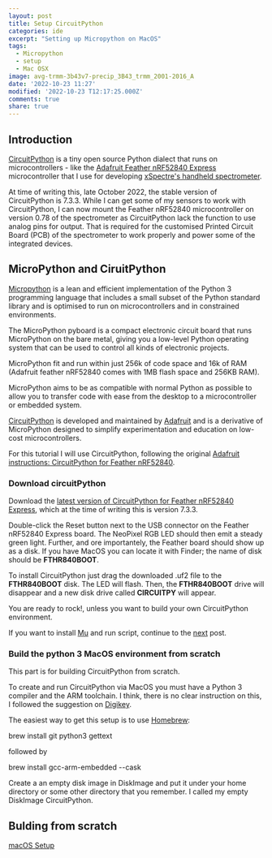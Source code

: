 ```yaml
---
layout: post
title: Setup CircuitPython
categories: ide
excerpt: "Setting up Micropython on MacOS"
tags:
  - Micropython
  - setup
  - Mac OSX
image: avg-trmm-3b43v7-precip_3B43_trmm_2001-2016_A
date: '2022-10-23 11:27'
modified: '2022-10-23 T12:17:25.000Z'
comments: true
share: true
---
```


## Introduction

[CircuitPython](https://circuitpython.org) is a tiny open source Python dialect that runs on microcontrollers - like the [Adafruit Feather nRF52840 Express](../../module/module-feather-nRF52840/) microcontroller that I use for developing [xSpectre's handheld spectrometer](../../spectrolum/spectrolum-v078-summary/).

At time of writing this, late October 2022, the stable version of CircuitPython is 7.3.3. While I can get some of my sensors to work with CircuitPython, I can now mount the Feather nRF52840 microcontroller on version 0.78 of the spectrometer as CircuitPython lack the function to use analog pins for output. That is required for the customised Printed Circuit Board (PCB) of the spectrometer to work properly and power some of the integrated devices.

## MicroPython and CiruitPython

[Micropython](https://micropython.org) is a lean and efficient implementation of the Python 3 programming language that includes a small subset of the Python standard library and is optimised to run on microcontrollers and in constrained environments.

The MicroPython pyboard is a compact electronic circuit board that runs MicroPython on the bare metal, giving you a low-level Python operating system that can be used to control all kinds of electronic projects.

MicroPython fit and run within just 256k of code space and 16k of RAM (Adafruit feather nRF52840 comes with 1MB flash space and 256KB RAM).

MicroPython aims to be as compatible with normal Python as possible to allow you to transfer code with ease from the desktop to a microcontroller or embedded system.

[CircuitPython](https://circuitpython.org) is developed and maintained by [Adafruit](https://www.adafruit.com) and is a derivative of MicroPython designed to simplify experimentation and education on low-cost microcontrollers.

For this tutorial I will use CircuitPython, following the original [Adafruit instructions: CircuitPython for Feather nRF52840](https://learn.adafruit.com/introducing-the-adafruit-nrf52840-feather/circuitpython).

### Download circuitPython

Download the [latest version of CircuitPython for Feather nRF52840 Express](https://circuitpython.org/board/feather_nrf52840_express/), which at the time of writing this is version 7.3.3.

Double-click the Reset button next to the USB connector on the Feather nRF52840 Express board. The NeoPixel RGB LED should then emit a steady green light. Further, and ore importantely, the Feather board should show up as a disk. If you have MacOS you can locate it with <span class='app'>Finder</span>; the name of disk should be **FTHR840BOOT**.

To install CircuitPython just drag the downloaded <span class='file'>.uf2</span> file to the **FTHR840BOOT** disk. The LED will flash. Then, the **FTHR840BOOT** drive will disappear and a new disk drive called **CIRCUITPY** will appear.

You are ready to rock!, unless you want to build your own CircuitPython environment.

If you want to install [Mu]() and run script, continue to the [next](../ide-micropython-mu) post.

### Build the python 3 MacOS environment from scratch

This part is for building CircuitPython from scratch.

To create and run CircuitPython via MacOS you must have a Python 3 compiler and the ARM toolchain. I think, there is no clear instruction on this, I followed the suggestion on [Digikey](https://www.digikey.se/en/maker/projects/building-circuitpython/d5581a40fc4b403f8c1fbe7571b8c1c0).

The easiest way to get this setup is to use [Homebrew]():

<span class='terminal'>brew install git python3 gettext</span>

followed by

<span class='terminal'>brew install gcc-arm-embedded --cask</span>

Create a an empty disk image in <span class='app'>DiskImage</span> and put it under your home directory or some other directory that you remember. I called my empty DiskImage <span class='file'>CircuitPython</span>.


## Bulding from scratch

[macOS Setup](https://learn.adafruit.com/building-circuitpython/macos)
